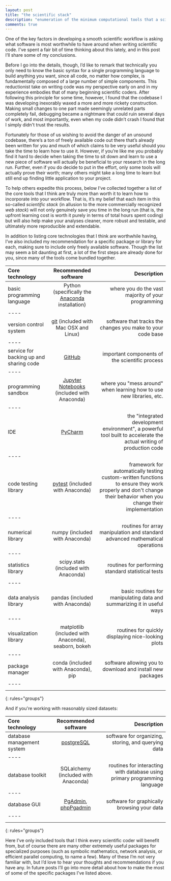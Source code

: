 ```yaml
---
layout: post
title: "the scientific stack"
description: "enumeration of the minimum computational tools that a scientist should have"
comments: true
---
```


One of the key factors in developing a smooth scientific workflow is asking what software is most worthwhile to have around when writing scientific code. I've spent a fair bit of time thinking about this lately, and in this post I’ll share some of my conclusions.

Before I go into the details, though, I’d like to remark that technically you only need to know the basic syntax for a single programming language to build anything you want, since all code, no matter how complex, is fundamentally composed of a large number of simple components. This reductionist take on writing code was my perspective early on and in my experience embodies that of many beginning scientific coders. After following this principle for some time, however, I found that the codebase I was developing inexorably waxed a more and more rickety construction. Making small changes to one part made seemingly unrelated parts completely fail, debugging became a nightmare that could ruin several days of work, and most importantly, even when my code didn’t crash I found that I simply didn't trust the results.

Fortunately for those of us wishing to avoid the danger of an unsound codebase, there’s a ton of freely available code out there that’s already been written for you and much of which claims to be very useful should you take the time to learn how to use it. However, if you’re like me you probably find it hard to decide when taking the time to sit down and learn to use a new piece of software will actually be beneficial to your research in the long run. Further, even if you do decide to put in the effort, only some tools will actually prove their worth; many others might take a long time to learn but still end up finding little application to your project.

To help others expedite this process, below I’ve collected together a list of the core tools that I think are truly more than worth it to learn how to incorporate into your workflow. That is, it’s my belief that each item in this so-called *scientific stack* (in allusion to the more commercially recognized *web stack*) will not only genuinely save you time in the long run (that is, the upfront learning cost is worth it purely in terms of total hours spent coding) but will also help make your analyses cleaner, more robust and testable, and ultimately more reproducible and extendable.

In addition to listing core technologies that I think are worthwhile having, I’ve also included my recommendation for a specific package or library for each, making sure to include only freely available software. Though the list may seem a bit daunting at first, a lot of the first steps are already done for you, since many of the tools come bundled together. 

| Core technology | Recommended software | Description |
|:--------------- |:----------------:| -----------:|
| basic programming language | Python (specifically the [Anaconda][anaconda] installation) | where you do the vast majority of your programming |
|----
| version control system | [git][git] (included with Mac OSX and Linux) | software that tracks the changes you make to your code base |
|----
| service for backing up and sharing code | [GitHub][github] | important components of the scientific process |
|----
| programming sandbox | [Jupyter Notebooks][jupyter] (included with Anaconda) | where you "mess around" when learning how to use new libraries, etc. |
|----
| IDE | [PyCharm][pycharm] | the "integrated development environment", a powerful tool built to accelerate the actual writing of production code |
|----
| code testing library | [pytest][pytest] (included with Anaconda) | framework for automatically testing custom-written functions to ensure they work properly and don't change their behavior when you change their implementation |
|----
| numerical library | numpy (included with Anaconda) | routines for array manipulation and standard advanced mathematical operations | 
|----
| statistics library | scipy.stats (included with Anaconda) | routines for performing standard statistical tests |
|----
| data analysis library | pandas (included with Anaconda) | basic routines for manipulating data and summarizing it in useful ways |
|----
| visualization library | matplotlib (included with Anaconda), seaborn, bokeh | routines for quickly displaying nice-looking plots |
|----
| package manager | conda (included with Anaconda), pip | software allowing you to download and install new packages |
|----
||||
{: rules="groups"}

[anaconda]: https://www.continuum.io/why-anaconda
[git]: https://git-scm.com
[github]: https://github.com
[jupyter]: http://jupyter.org
[pycharm]: https://www.jetbrains.com/pycharm/
[pytest]: http://doc.pytest.org/en/latest/ 

And if you're working with reasonably sized datasets:

| Core technology | Recommended software | Description |
|:----------- |:-----------:| ---------:|
| database management system | [postgreSQL][postgres] | software for organizing, storing, and querying data |
|----
| database toolkit | SQLalchemy (included with Anaconda) | routines for interacting with database using primary programming language |
|----
| database GUI | [PgAdmin][pgadmin], [phpPgadmin][phppgadmin] | software for graphically browsing your data | 
|----
||||
{: rules="groups"}

[postgres]: http://www.postgresql.org
[pgadmin]: https://www.pgadmin.org
[phppgadmin]: http://phppgadmin.sourceforge.net/doku.php

Here I’ve only included tools that I think every scientific coder will benefit from, but of course there are many other extremely useful packages for specialized purposes (such as symbolic mathematics, network analysis, or efficient parallel computing, to name a few). Many of these I’m not very familiar with, but I’d love to hear your thoughts and recommendations if you have any. In future posts I’ll go into more detail about how to make the most of some of the specific packages I’ve listed above.
